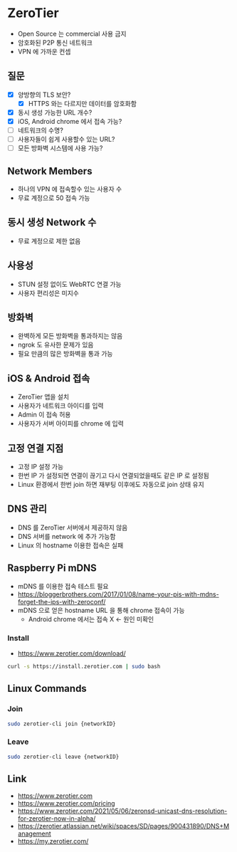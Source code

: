 # ZeroTier
* Open Source 는 commercial 사용 금지
* 암호화된 P2P 통신 네트워크
* VPN 에 가까운 컨셉

## 질문
* [x] 양방향의 TLS 보안?
  * [x] HTTPS 와는 다르지만 데이터를 암호화함
* [x] 동시 생성 가능한 URL 개수?
* [x] iOS, Android chrome 에서 접속 가능?
* [ ] 네트워크의 수명?
* [ ] 사용자들이 쉽게 사용할수 있는 URL?
* [ ] 모든 방화벽 시스템에 사용 가능?

## Network Members
* 하나의 VPN 에 접속할수 있는 사용자 수
* 무료 계정으로 50 접속 가능

## 동시 생성 Network 수
* 무료 계정으로 제한 없음

## 사용성
* STUN 설정 없이도 WebRTC 연결 가능
* 사용자 편리성은 미지수

## 방화벽
* 완벽하게 모든 방화벽을 통과하지는 않음
* ngrok 도 유사한 문제가 있음
* 필요 만큼의 많은 방화벽을 통과 가능

## iOS & Android 접속
* ZeroTier 앱을 설치
* 사용자가 네트워크 아이디를 입력
* Admin 이 접속 허용
* 사용자가 서버 아이피를 chrome 에 입력

## 고정 연결 지점
* 고정 IP 설정 가능
* 한번 IP 가 설정되면 연결이 끊기고 다시 연결되었을때도 같은 IP 로 설정됨
* Linux 환경에서 한번 join 하면 재부팅 이후에도 자동으로 join 상태 유지

## DNS 관리
* DNS 를 ZeroTier 서버에서 제공하지 않음
* DNS 서버를 network 에 추가 가능함
* Linux 의 hostname 이용한 접속은 실패

## Raspberry Pi mDNS
* mDNS 를 이용한 접속 테스트 필요
* https://bloggerbrothers.com/2017/01/08/name-your-pis-with-mdns-forget-the-ips-with-zeroconf/
* mDNS 으로 얻은 hostname URL 을 통해 chrome 접속이 가능
  * Android chrome 에서는 접속 X ← 원인 미확인

### Install
* https://www.zerotier.com/download/

```bash
curl -s https://install.zerotier.com | sudo bash
```

## Linux Commands

### Join
```bash
sudo zerotier-cli join {networkID}
```

### Leave
```bash
sudo zerotier-cli leave {networkID}
```

## Link
* https://www.zerotier.com
* https://www.zerotier.com/pricing
* https://www.zerotier.com/2021/05/06/zeronsd-unicast-dns-resolution-for-zerotier-now-in-alpha/
* https://zerotier.atlassian.net/wiki/spaces/SD/pages/900431890/DNS+Management
* https://my.zerotier.com/

